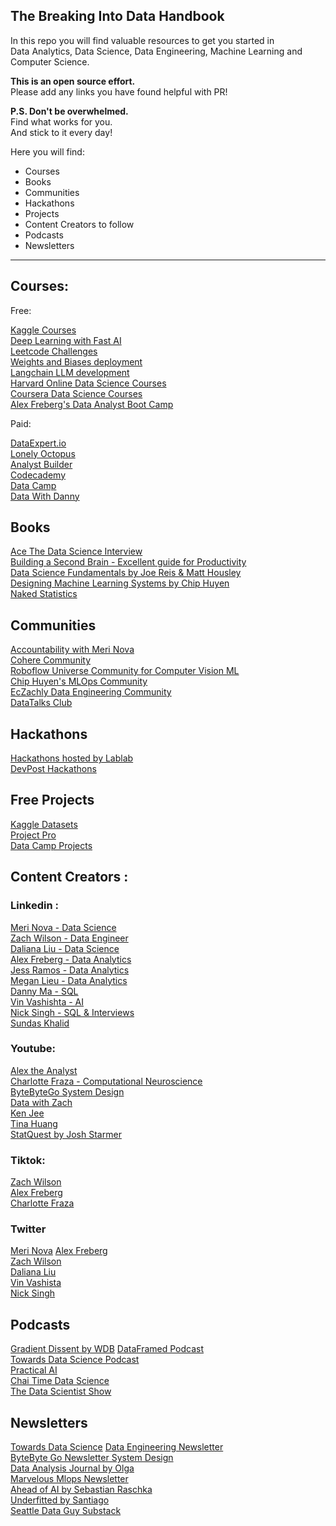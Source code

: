 ## The Breaking Into Data Handbook

In this repo you will find valuable resources to get you started in   
Data Analytics, Data Science, Data Engineering, Machine Learning and Computer Science. 



**This is an open source effort.**  
Please add any links you have found helpful with PR!



**P.S. Don't be overwhelmed.**  
Find what works for you.    
And stick to it every day!   




Here you will find: 

- Courses
- Books
- Communities  
- Hackathons
- Projects
- Content Creators to follow
- Podcasts
- Newsletters
     		

______________________________________



## Courses: 

Free:		

[Kaggle Courses](https://www.kaggle.com/learn)  
[Deep Learning with Fast AI](https://www.fast.ai/)      		
[Leetcode Challenges](https://leetcode.com/)	   
[Weights and Biases deployment](https://www.wandb.courses/collections)   
[Langchain LLM development](https://python.langchain.com/docs/additional_resources/tutorials)     
[Harvard Online Data Science Courses](https://pll.harvard.edu/catalog?topics%5B714%5D=714&price%5B1%5D=1&max_price=&start_date=&modality%5BOnline%5D=Online&keywords=)     
[Coursera Data Science Courses](https://www.coursera.org/courses?query=free%20courses%20data%20science)   
[Alex Freberg's Data Analyst Boot Camp](https://www.youtube.com/watch?v=rGx1QNdYzvs)   


Paid:		

[DataExpert.io](https://www.dataexpert.io)   
[Lonely Octopus](https://www.lonelyoctopus.com)     
[Analyst Builder](https://www.analystbuilder.com)   
[Codecademy](https://www.codecademy.com/) 	    
[Data Camp](https://www.datacamp.com/)  	   
[Data With Danny](https://www.datawithdanny.com/)   



## Books

[Ace The Data Science Interview](https://www.amazon.com/Ace-Data-Science-Interview-Questions/dp/0578973839/ref=sr_1_1?crid=DUMNXSRM8WZA&keywords=data+science+books+ace+interview&qid=1701977838&s=audible&sprefix=data+science+books+ace+interbie%2Caudible%2C146&sr=1-1-catcorr)    
[Building a Second Brain - Excellent guide for Productivity](https://www.amazon.com/Building-Second-Brain-Organize-Potential/dp/B09MGFGV3J/ref=sr_1_1?crid=B3BH2B79FE51&keywords=second+brain&qid=1701975182&sprefix=second+brai%2Caps%2C181&sr=8-1)       
[Data Science Fundamentals by Joe Reis & Matt Housley](https://www.amazon.com/Fundamentals-Data-Engineering-Robust-Systems/dp/B0CN1SDG2S/ref=sr_1_2?crid=3JOLANS38MVA5&keywords=data+science+fundamentals&qid=1701977884&s=audible&sprefix=data+science+fundamental%2Caudible%2C138&sr=1-2)      
[Designing Machine Learning Systems by Chip Huyen](https://www.amazon.com/Designing-Machine-Learning-Systems-Production-Ready/dp/1098107969/ref=sr_1_1?crid=V44JMHSBD5KD&keywords=machine+learning+fundamentals+chip&qid=1701975138&sprefix=machine+learning+fundamentals+chip%2Caps%2C191&sr=8-1)     
[Naked Statistics](https://www.amazon.com/Naked-Statistics-Charles-Wheelan-audiobook/dp/B00CH7FWWU/ref=sr_1_1?crid=1PZOQ6DG4HKYP&keywords=naked+statistics&qid=1701978733&sprefix=naked+statistic%2Caps%2C168&sr=8-1)  




## Communities

[Accountability with Meri Nova](https://discord.gg/HQ3E44uA2f)   
[Cohere Community](https://discord.gg/co-mmunity)   
[Roboflow Universe Community for Computer Vision ML](https://universe.roboflow.com/)   
[Chip Huyen's MLOps Community](https://discord.gg/dzh728c5t3)   
[EcZachly Data Engineering Community](https://discord.com/invite/JGumAXncAK)   
[DataTalks Club](https://datatalks.club/slack)   




## Hackathons

[Hackathons hosted by Lablab](https://lablab.ai)   
[DevPost Hackathons](https://devpost.com/hackathons)   



## Free Projects     

[Kaggle Datasets](https://www.kaggle.com/datasets)   
[Project Pro](https://www.projectpro.io/projects/data-science-projects)   
[Data Camp Projects](https://www.datacamp.com/projects)   
  

## Content Creators : 


### Linkedin :
[Meri Nova - Data Science](https://www.linkedin.com/in/meri-bozulanova/)   
[Zach Wilson - Data Engineer](https://www.linkedin.com/in/eczachly/)   
[Daliana Liu - Data Science](https://www.linkedin.com/in/dalianaliu/)    
[Alex Freberg - Data Analytics](https://www.linkedin.com/in/alex-freberg)   
[Jess Ramos - Data Analytics](https://www.linkedin.com/in/jessramosmsba/)   
[Megan Lieu - Data Analytics](https://www.linkedin.com/in/meganlieu/)   
[Danny Ma - SQL](https://www.linkedin.com/in/datawithdanny/)   
[Vin Vashishta - AI](https://www.linkedin.com/in/vineetvashishta/)   
[Nick Singh - SQL & Interviews](https://www.linkedin.com/in/nick-singh-tech/)   
[Sundas Khalid](https://www.linkedin.com/in/sundaskhalid/)   

### Youtube:    

[Alex the Analyst](https://www.youtube.com/@AlexTheAnalyst)    
[Charlotte Fraza - Computational Neuroscience](https://www.youtube.com/@CharlotteFraza)   
[ByteByteGo System Design](https://www.youtube.com/@ByteByteGo)    
[Data with Zach](https://www.youtube.com/@EcZachly_)       
[Ken Jee](https://www.youtube.com/@KenJee_ds)     
[Tina Huang](https://www.youtube.com/@TinaHuang1)   
[StatQuest by Josh Starmer](https://www.youtube.com/@statquest)

### Tiktok:

[Zach Wilson](https://www.tiktok.com/@EcZachly)   
[Alex Freberg](https://www.tiktok.com/@Alex_theanalyst)   
[Charlotte Fraza](https://www.tiktok.com/@charlottechaze)    

### Twitter 

[Meri Nova](https://twitter.com/intelligentle__)
[Alex Freberg](https://www.twitter.com/Alex_TheAnalyst)       
[Zach Wilson](https://www.twitter.com/EcZachly)    
[Daliana Liu](https://www.twitter.com/DalianaLiu)    
[Vin Vashista](https://twitter.com/v_vashishta)    
[Nick Singh](https://twitter.com/NickSinghTech)    

## Podcasts

[Gradient Dissent by WDB](https://wandb.ai/fully-connected/podcast)
[DataFramed Podcast](https://www.datacamp.com/podcast)     
[Towards Data Science Podcast](https://towardsdatascience.com/podcast/home)  
[Practical AI](https://changelog.com/practicalai)  
[Chai Time Data Science](https://sanyambhutani.com/tag/chaitimedatascience/)   
[The Data Scientist Show](https://www.youtube.com/@TheDataScientistShow) 

## Newsletters

[Towards Data Science](https://towardsdatascience.com/)
[Data Engineering Newsletter](https://substack.com/@eczachly)   
[ByteByte Go Newsletter System Design](https://substack.com/@bytebytego)   
[Data Analysis Journal by Olga](https://dataanalysis.substack.com/)  
[Marvelous Mlops Newsletter](https://marvelousmlops.substack.com/)  
[Ahead of AI by Sebastian Raschka](https://magazine.sebastianraschka.com/)  
[Underfitted by Santiago](https://underfitted.svpino.com/)  
[Seattle Data Guy Substack](https://seattledataguy.substack.com)





